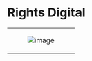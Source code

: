 # Rights Digital  

<table><tr ><td valign="top" width="25%"></td><td valign="top" width="50%">
 
![image](https://user-images.githubusercontent.com/6586811/123034597-6f997e80-d3af-11eb-9b26-f0ca03176ed9.png)
 
</td><td width="25%"></td></tr></table>

